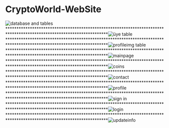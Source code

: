 # CryptoWorld-WebSite
![database and tables](https://user-images.githubusercontent.com/89880316/147454954-52bf2c65-1ef3-4b2b-82e8-ac32d25e884e.JPG)
*********************************************************************************************************************![üye table](https://user-images.githubusercontent.com/89880316/147454966-e287cee3-814b-46c2-b52d-074166a69d34.JPG)
*********************************************************************************************************************![profileimg table](https://user-images.githubusercontent.com/89880316/147454872-3ff52a76-c0b6-4c20-8e9b-845355c0534a.JPG)
*********************************************************************************************************************![mainpage](https://user-images.githubusercontent.com/89880316/147507535-9a59e3e8-bbbb-4f99-887c-e724238bae68.png)
*********************************************************************************************************************![coins](https://user-images.githubusercontent.com/89880316/147454883-7866b9dd-69d4-4d8d-a891-a779098a0976.png)
*********************************************************************************************************************![contact](https://user-images.githubusercontent.com/89880316/147454888-06ee58dc-8509-440a-9ed4-1d1fd84c8a79.png)
*********************************************************************************************************************![profile](https://user-images.githubusercontent.com/89880316/147454893-96761c76-d31d-4936-8a5c-e3559f5e162d.png)
*********************************************************************************************************************![sign in](https://user-images.githubusercontent.com/89880316/147454902-4303589e-e4e9-467a-a353-1e0db15f20e6.png)
*********************************************************************************************************************![login](https://user-images.githubusercontent.com/89880316/147454906-a2ad35f1-07ca-4e40-a50b-cdbd11c14af2.png)
*********************************************************************************************************************![updateinfo](https://user-images.githubusercontent.com/89880316/147454908-968d7983-bd37-4012-9d44-d8fb22c31644.png)

